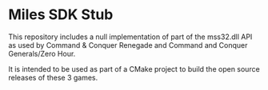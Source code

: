 # Miles SDK Stub

This repository includes a null implementation of part of the mss32.dll API as used by Command & Conquer Renegade and Command and Conquer Generals/Zero Hour.

It is intended to be used as part of a CMake project to build the open source releases of these 3 games.

